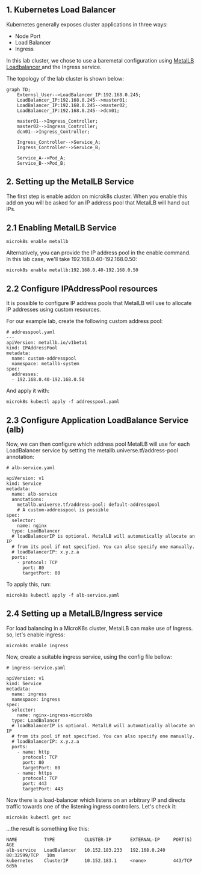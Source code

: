 ## 1. Kubernetes Load Balancer

Kubernetes generally exposes cluster applications in three ways:
- Node Port
- Load Balancer
- Ingress

In this lab cluster, we chose to use a baremetal configuration using [MetalLB Loadbalancer ](https://metallb.universe.tf/) and the Ingress service.

The topology of the lab cluster is shown below:

```mermaid
graph TD;
    Externsl_User-->LoadBalancer_IP:192.168.0.245;
    LoadBalancer_IP:192.168.0.245-->master01;
    LoadBalancer_IP:192.168.0.245-->master02;
    LoadBalancer_IP:192.168.0.245-->dcn01;

    master01-->Ingress_Controller;
    master02-->Ingress_Controller;
    dcn01-->Ingress_Controller;

    Ingress_Controller-->Service_A;
    Ingress_Controller-->Service_B;

    Service_A-->Pod_A;
    Service_B-->Pod_B;

```

## 2. Setting up the MetalLB Service

The first step is enable addon on microk8s cluster. When you enable this add on you will be asked for an IP address pool that MetalLB will hand out IPs.

## 2.1 Enabling MetalLB Service

```
microk8s enable metallb
```

Alternatively, you can provide the IP address pool in the enable command. In this lab case, we'll take 192.168.0.40-192.168.0.50:

```
microk8s enable metallb:192.168.0.40-192.168.0.50
```

## 2.2 Configure IPAddressPool resources

It is possible to configure IP address pools that MetalLB will use to allocate IP addresses using custom resources.

For our example lab, create the following custom address pool:

```
# addresspool.yaml
---
apiVersion: metallb.io/v1beta1
kind: IPAddressPool
metadata:
  name: custom-addresspool
  namespace: metallb-system
spec: 
  addresses:
  - 192.168.0.40-192.168.0.50
```

And apply it with:

```
microk8s kubectl apply -f addresspool.yaml
```

## 2.3 Configure Application LoadBalance Service (alb)

Now, we can then configure which address pool MetalLB will use for each LoadBalancer service by setting the metallb.universe.tf/address-pool annotation:

```
# alb-service.yaml

apiVersion: v1
kind: Service
metadata:
  name: alb-service
  annotations:
    metallb.universe.tf/address-pool: default-addresspool
    # A custom-addresspool is possible
spec:
  selector:
    name: nginx
  type: LoadBalancer
  # loadBalancerIP is optional. MetalLB will automatically allocate an IP 
  # from its pool if not specified. You can also specify one manually.
  # loadBalancerIP: x.y.z.a
  ports:
    - protocol: TCP
      port: 80
      targetPort: 80
```

To apply this, run:
```
microk8s kubectl apply -f alb-service.yaml
```

## 2.4 Setting up a MetalLB/Ingress service

For load balancing in a MicroK8s cluster, MetalLB can make use of Ingress. so, let's enable ingress:
```
microk8s enable ingress
```

Now, create a suitable ingress service, using the config file bellow:

```
# ingress-service.yaml

apiVersion: v1
kind: Service
metadata:
  name: ingress
  namespace: ingress
spec:
  selector:
    name: nginx-ingress-microk8s
  type: LoadBalancer
  # loadBalancerIP is optional. MetalLB will automatically allocate an IP 
  # from its pool if not specified. You can also specify one manually.
  # loadBalancerIP: x.y.z.a
  ports:
    - name: http
      protocol: TCP
      port: 80
      targetPort: 80
    - name: https
      protocol: TCP
      port: 443
      targetPort: 443
```

Now there is a load-balancer which listens on an arbitrary IP and directs traffic towards one of the listening ingress controllers.
Let's check it:

```
microk8s kubectl get svc
```

...the result is something like this:

```
NAME          TYPE           CLUSTER-IP       EXTERNAL-IP     PORT(S)        AGE
alb-service   LoadBalancer   10.152.183.233   192.168.0.240   80:32599/TCP   10m
kubernetes    ClusterIP      10.152.183.1     <none>          443/TCP        6d5h
```
